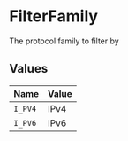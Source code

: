 # FilterFamily

The protocol family to filter by


## Values

| Name    | Value   |
| ------- | ------- |
| `I_PV4` | IPv4    |
| `I_PV6` | IPv6    |